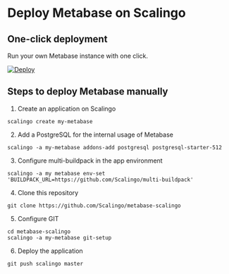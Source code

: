 # Deploy Metabase on Scalingo

## One-click deployment

Run your own Metabase instance with one click.

[![Deploy](https://cdn.scalingo.com/deploy/button.svg)](https://my.scalingo.com/deploy)

## Steps to deploy Metabase manually

1. Create an application on Scalingo

```
scalingo create my-metabase
```

2. Add a PostgreSQL for the internal usage of Metabase

```
scalingo -a my-metabase addons-add postgresql postgresql-starter-512
```

3. Configure multi-buildpack in the app environment

```
scalingo -a my metabase env-set 'BUILDPACK_URL=https://github.com/Scalingo/multi-buildpack'
```

4. Clone this repository

```
git clone https://github.com/Scalingo/metabase-scalingo
```

5. Configure GIT

```
cd metabase-scalingo
scalingo -a my-metabase git-setup
```

6. Deploy the application

```
git push scalingo master
```
